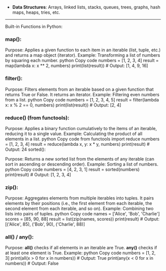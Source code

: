 ﻿ - **Data Structures**: Arrays, linked lists, stacks, queues, trees, graphs, hash maps, heaps, tries, etc.

 --- 

Built-in Functions in Python:
### map():

Purpose: Applies a given function to each item in an iterable (list, tuple, etc.) and returns a map object (iterator).
Example: Transforming a list of numbers by squaring each number.
python
Copy code
numbers = [1, 2, 3, 4]
result = map(lambda x: x ** 2, numbers)
print(list(result))  # Output: [1, 4, 9, 16]

### filter():

Purpose: Filters elements from an iterable based on a given function that returns True or False. It returns an iterator.
Example: Filtering even numbers from a list.
python
Copy code
numbers = [1, 2, 3, 4, 5]
result = filter(lambda x: x % 2 == 0, numbers)
print(list(result))  # Output: [2, 4]

### reduce() (from functools):

Purpose: Applies a binary function cumulatively to the items of an iterable, reducing it to a single value.
Example: Calculating the product of all elements in a list.
python
Copy code
from functools import reduce
numbers = [1, 2, 3, 4]
result = reduce(lambda x, y: x * y, numbers)
print(result)  # Output: 24
sorted():

Purpose: Returns a new sorted list from the elements of any iterable (can sort in ascending or descending order).
Example: Sorting a list of numbers.
python
Copy code
numbers = [4, 2, 3, 1]
result = sorted(numbers)
print(result)  # Output: [1, 2, 3, 4]

### zip():

Purpose: Aggregates elements from multiple iterables into tuples. It pairs elements by their positions (i.e., the first element from each iterable, the second element from each iterable, and so on).
Example: Combining two lists into pairs of tuples.
python
Copy code
names = ['Alice', 'Bob', 'Charlie']
scores = [85, 90, 88]
result = list(zip(names, scores))
print(result)  # Output: [('Alice', 85), ('Bob', 90), ('Charlie', 88)]

### all() / any():

Purpose:
**all()** checks if all elements in an iterable are True.
**any()** checks if at least one element is True.
Example:
python
Copy code
numbers = [1, 2, 3]
print(all(x > 0 for x in numbers))  # Output: True
print(any(x < 0 for x in numbers))  # Output: False